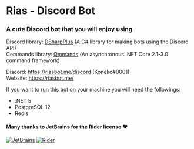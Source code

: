 # Rias - Discord Bot
### A cute Discord bot that you will enjoy using

Discord library: [DSharpPlus](https://github.com/DSharpPlus/DSharpPlus) (A C# library for making bots using the Discord API)\
Commands library: [Qmmands](https://github.com/Quahu/Qmmands) (An asynchronous .NET Core 2.1-3.0 command framework)

Discord: https://riasbot.me/discord (Koneko#0001)\
Website: https://riasbot.me/

If you want to run this bot on your machine you will need the followings:
* .NET 5
* PostgreSQL 12
* Redis

#### Many thanks to JetBrains for the Rider license ❤
[![JetBrains](https://i.imgur.com/JqsnnjY.png)](https://www.jetbrains.com)
[![Rider](https://i.imgur.com/oNPW4w7.png)](https://www.jetbrains.com/rider/)
